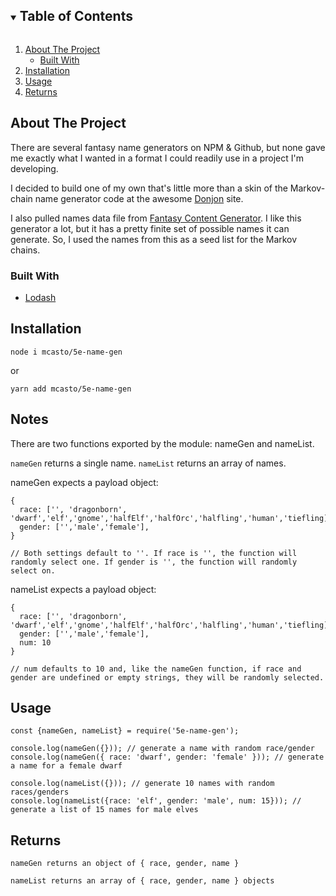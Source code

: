 <!-- TABLE OF CONTENTS -->
<details open="open">
  <summary><h2 style="display: inline-block">Table of Contents</h2></summary>
  <ol>
    <li>
      <a href="#about-the-project">About The Project</a>
      <ul>
        <li><a href="#built-with">Built With</a></li>
      </ul>
    </li>
    <li>
      <a href="#installation">Installation</a>
    </li>
    <li><a href="#usage">Usage</a></li>
    <li><a href="#returns">Returns</a></li>
  </ol>
</details>



<!-- ABOUT THE PROJECT -->
## About The Project

There are several fantasy name generators on NPM & Github, but none gave me exactly what I wanted in a format I could readily use in a project I'm developing.

I decided to build one of my own that's little more than a skin of the Markov-chain name generator code at the awesome [Donjon](https://donjon.bin.sh/code/name/) site.

I also pulled names data file from [Fantasy Content Generator](https://github.com/thomascgray/fantasy-content-generator). I like this generator a lot, but it has a pretty finite set of possible names it can generate. So, I used the names from this as a seed list for the Markov chains.

### Built With

* [Lodash](https://www.npmjs.com/package/lodash)



<!-- INSTALLATION -->
## Installation

`node i mcasto/5e-name-gen`

or

`yarn add mcasto/5e-name-gen`


## Notes

There are two functions exported by the module: nameGen and nameList.

`nameGen` returns a single name. `nameList` returns an array of names.

nameGen expects a payload object:
```
{
  race: ['', 'dragonborn', 'dwarf','elf','gnome','halfElf','halfOrc','halfling','human','tiefling],
  gender: ['','male','female'],
}

// Both settings default to ''. If race is '', the function will randomly select one. If gender is '', the function will randomly select on.

```

nameList expects a payload object:
```
{
  race: ['', 'dragonborn', 'dwarf','elf','gnome','halfElf','halfOrc','halfling','human','tiefling],
  gender: ['','male','female'],
  num: 10
}

// num defaults to 10 and, like the nameGen function, if race and gender are undefined or empty strings, they will be randomly selected.
```

## Usage
```
const {nameGen, nameList} = require('5e-name-gen');

console.log(nameGen({})); // generate a name with random race/gender
console.log(nameGen({ race: 'dwarf', gender: 'female' })); // generate a name for a female dwarf

console.log(nameList({})); // generate 10 names with random races/genders
console.log(nameList({race: 'elf', gender: 'male', num: 15})); // generate a list of 15 names for male elves
```

## Returns
```
nameGen returns an object of { race, gender, name }

nameList returns an array of { race, gender, name } objects
```
